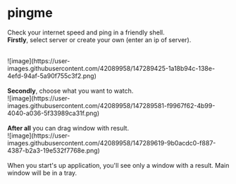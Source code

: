 # pingme
<p>Check your internet speed and ping in a friendly shell.<br>
<b>Firstly</b>, select server or create your own (enter an ip of server).</p><br>
![image](https://user-images.githubusercontent.com/42089958/147289425-1a18b94c-138e-4efd-94af-5a90f755c3f2.png)<br><br>
<b>Secondly</b>, choose what you want to watch.<br>
![image](https://user-images.githubusercontent.com/42089958/147289581-f9967f62-4b99-4040-a036-5f33989ca31f.png)<br><br>
<b>After all</b> you can drag window with result.<br>
![image](https://user-images.githubusercontent.com/42089958/147289619-9b0acdc0-f887-4387-b2a3-19e532f7768e.png)<br><br>
When you start's up application, you'll see only a window with a result. Main window will be in a tray.
